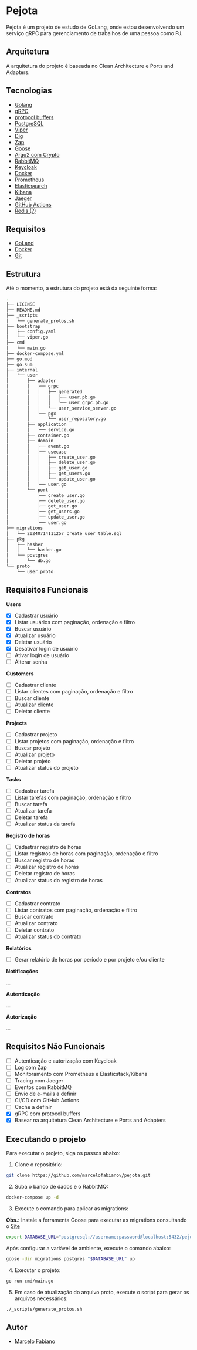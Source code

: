 # Pejota

Pejota é um projeto de estudo de GoLang, onde estou desenvolvendo um serviço gRPC para gerenciamento de trabalhos de uma pessoa como PJ.

## Arquitetura

A arquitetura do projeto é baseada no Clean Architecture e Ports and Adapters.

## Tecnologias

- [Golang](https://golang.org/)
- [gRPC](https://grpc.io/)
- [protocol buffers](https://developers.google.com/protocol-buffers)
- [PostgreSQL](https://www.postgresql.org/)
- [Viper](https://pkg.go.dev/github.com/spf13/viper)
- [Dig](https://pkg.go.dev/go.uber.org/dig)
- [Zap](https://pkg.go.dev/go.uber.org/zap)
- [Goose](https://pkg.go.dev/github.com/pressly/goose)
- [Argo2 com Crypto](golang.org/x/crypto)
- [RabbitMQ](https://www.rabbitmq.com/)
- [Keycloak](https://www.keycloak.org/)
- [Docker](https://www.docker.com/)
- [Prometheus](https://prometheus.io/)
- [Elasticsearch](https://www.elastic.co/)
- [Kibana](https://www.elastic.co/)
- [Jaeger](https://www.jaegertracing.io/)
- [GitHub Actions](https://docs.github.com/pt/actions)
- [Redis (?)](https://redis.io/)

## Requisitos

- [GoLand](https://golang.org/)
- [Docker](https://www.docker.com/)
- [Git](https://git-scm.com/)

## Estrutura

Até o momento, a estrutura do projeto está da seguinte forma:

```bash
.
├── LICENSE
├── README.md
├── _scripts
│   └── generate_protos.sh
├── bootstrap
│   ├── config.yaml
│   └── viper.go
├── cmd
│   └── main.go
├── docker-compose.yml
├── go.mod
├── go.sum
├── internal
│   └── user
│       ├── adapter
│       │   ├── grpc
│       │   │   ├── generated
│       │   │   │   ├── user.pb.go
│       │   │   │   └── user_grpc.pb.go
│       │   │   └── user_service_server.go
│       │   └── pgx
│       │       └── user_repository.go
│       ├── application
│       │   └── service.go
│       ├── container.go
│       ├── domain
│       │   ├── event.go
│       │   ├── usecase
│       │   │   ├── create_user.go
│       │   │   ├── delete_user.go
│       │   │   ├── get_user.go
│       │   │   ├── get_users.go
│       │   │   └── update_user.go
│       │   └── user.go
│       └── port
│           ├── create_user.go
│           ├── delete_user.go
│           ├── get_user.go
│           ├── get_users.go
│           ├── update_user.go
│           └── user.go
├── migrations
│   └── 20240714111257_create_user_table.sql
├── pkg
│   ├── hasher
│   │   └── hasher.go
│   └── postgres
│       └── db.go
└── proto
    └── user.proto
```

## Requisitos Funcionais

**Users**

- [x] Cadastrar usuário
- [x] Listar usuários com paginação, ordenação e filtro
- [x] Buscar usuário
- [x] Atualizar usuário
- [x] Deletar usuário
- [x] Desativar login de usuário
- [ ] Ativar login de usuário
- [ ] Alterar senha

**Customers**

- [ ] Cadastrar cliente
- [ ] Listar clientes com paginação, ordenação e filtro
- [ ] Buscar cliente
- [ ] Atualizar cliente
- [ ] Deletar cliente

**Projects**

- [ ] Cadastrar projeto
- [ ] Listar projetos com paginação, ordenação e filtro
- [ ] Buscar projeto
- [ ] Atualizar projeto
- [ ] Deletar projeto
- [ ] Atualizar status do projeto

**Tasks**

- [ ] Cadastrar tarefa
- [ ] Listar tarefas com paginação, ordenação e filtro
- [ ] Buscar tarefa
- [ ] Atualizar tarefa
- [ ] Deletar tarefa
- [ ] Atualizar status da tarefa

**Registro de horas**

- [ ] Cadastrar registro de horas
- [ ] Listar registros de horas com paginação, ordenação e filtro
- [ ] Buscar registro de horas
- [ ] Atualizar registro de horas
- [ ] Deletar registro de horas
- [ ] Atualizar status do registro de horas

**Contratos**

- [ ] Cadastrar contrato
- [ ] Listar contratos com paginação, ordenação e filtro
- [ ] Buscar contrato
- [ ] Atualizar contrato
- [ ] Deletar contrato
- [ ] Atualizar status do contrato

**Relatórios**

- [ ] Gerar relatório de horas por período e por projeto e/ou cliente

**Notificações**

...

**Autenticação**

...

**Autorização**

...

## Requisitos Não Funcionais

- [ ] Autenticação e autorização com Keycloak
- [ ] Log com Zap
- [ ] Monitoramento com Prometheus e Elasticstack/Kibana
- [ ] Tracing com Jaeger
- [ ] Eventos com RabbitMQ
- [ ] Envio de e-mails a definir
- [ ] CI/CD com GitHub Actions
- [ ] Cache a definir
- [x] gRPC com protocol buffers
- [x] Basear na arquitetura Clean Architecture e Ports and Adapters

## Executando o projeto

Para executar o projeto, siga os passos abaixo:

1. Clone o repositório:

```bash
git clone https://github.com/marcelofabianov/pejota.git
```

2. Suba o banco de dados e o RabbitMQ:

```bash
docker-compose up -d
```

3. Execute o comando para aplicar as migrations:

**Obs.:** Instale a ferramenta Goose para executar as migrations consultando o [Site](https://pressly.github.io/goose/installation/)

```bash
export DATABASE_URL="postgresql://username:password@localhost:5432/pejota_db"
```
Após configurar a variável de ambiente, execute o comando abaixo:

```bash
goose -dir migrations postgres "$DATABASE_URL" up
```

4. Executar o projeto:

```bash
go run cmd/main.go
```

5. Em caso de atualização do arquivo proto, execute o script para gerar os arquivos necessários:

```bash
./_scripts/generate_protos.sh
```

## Autor

- [Marcelo Fabiano](https://www.linkedin.com/in/marcelofabianov/)
